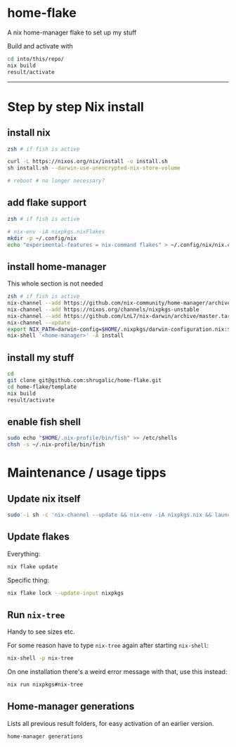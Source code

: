 # home-flake
A nix home-manager flake to set up my stuff

Build and activate with
```sh
cd into/this/repo/
nix build
result/activate
```

----

# Step by step Nix install

## install nix
```sh
zsh # if fish is active

curl -L https://nixos.org/nix/install -o install.sh
sh install.sh --darwin-use-unencrypted-nix-store-volume

# reboot # no longer necessary?
```

## add flake support
```sh
zsh # if fish is active

# nix-env -iA nixpkgs.nixFlakes
mkdir -p ~/.config/nix 
echo "experimental-features = nix-command flakes" > ~/.config/nix/nix.conf
```

## install home-manager
This whole section is not needed
```sh
zsh # if fish is active
nix-channel --add https://github.com/nix-community/home-manager/archive/master.tar.gz home-manager
nix-channel --add https://nixos.org/channels/nixpkgs-unstable
nix-channel --add https://github.com/LnL7/nix-darwin/archive/master.tar.gz darwin
nix-channel --update
export NIX_PATH=darwin-config=$HOME/.nixpkgs/darwin-configuration.nix:$HOME/.nix-defexpr/channels${NIX_PATH:+:}$NIX_PATH
nix-shell '<home-manager>' -A install
```

## install my stuff
```sh
cd
git clone git@github.com:shrugalic/home-flake.git
cd home-flake/template
nix build
result/activate
```

## enable fish shell
```sh
sudo echo "$HOME/.nix-profile/bin/fish" >> /etc/shells
chsh -s ~/.nix-profile/bin/fish
```

# Maintenance / usage tipps
## Update nix itself
```sh
sudo -i sh -c 'nix-channel --update && nix-env -iA nixpkgs.nix && launchctl remove org.nixos.nix-daemon && launchctl load /Library/LaunchDaemons/org.nixos.nix-daemon.plist'
```

## Update flakes
Everything:
```sh
nix flake update
```

Specific thing:
```sh
nix flake lock --update-input nixpkgs
```

## Run `nix-tree`
Handy to see sizes etc.

For some reason have to type `nix-tree` again after starting `nix-shell`:
```sh
nix-shell -p nix-tree
```
On one installation there's a weird error message with that, use this instead:
```sh
nix run nixpkgs#nix-tree
```

## Home-manager generations
Lists all previous result folders, for easy activation of an earlier version.
```sh
home-manager generations
```

